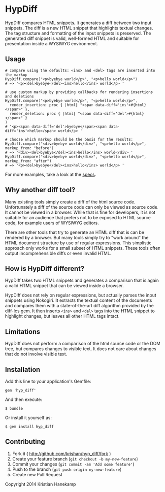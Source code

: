 # HypDiff

HypDiff compares HTML snippets. It generates a diff between two input snippets. The diff is a new HTML snippet that highlights textual changes. The tag structure and formatting of the input snippets is preserved. The generated diff snippet is valid, well-formed HTML and suitable for presentation inside a WYSIWYG environment.

## Usage

    # compare using the defaults: <ins> and <del> tags are inserted into the markup
    HypDiff.compare("<p>byebye world</p>", "<p>hello world</p>")
    # => '<p><del>byebye</del><ins>hello</ins> world</p> '

    # use custom markup by providing callbacks for rendering insertions and deletions
    HypDiff.compare("<p>byebye world</p>", "<p>hello world</p>",
      render_insertion: proc { |html| "<span data-diff='ins'>#{html}</span>" },
      render_deletion: proc { |html| "<span data-diff='del'>#{html}</span>" }
    )
    # '<p><span data-diff='del'>byebye</span><span data-diff='ins'>hello</span> world</p> '

    # choose which markup should be the basis for the results:
    HypDiff.compare("<div>byebye world</div>", "<p>hello world</p>", markup_from: "before")
    # => '<div><del>byebye</del><ins>hello</ins> world</div> '
    HypDiff.compare("<div>byebye world</div>", "<p>hello world</p>", markup_from: "after")
    # => '<p><del>byebye</del><ins>hello</ins> world</p> '

For more examples, take a look at the [specs](https://github.com/krishan/hyp_diff/blob/master/spec/hyp_diff_spec.rb).

## Why another diff tool?

Many existing tools simply create a diff of the html source code. Unfortunately a diff of the source code can only be viewed as source code. It cannot be viewed in a browser. While that is fine for developers, it is not suitable for an audience that prefers not to be exposed to HTML source code, for example users of WYSIWYG editors.

There are other tools that try to generate an HTML diff that is can be rendered by a browser. But many tools simply try to "work around" the HTML document structure by use of regular expressions. This simplistic approach only works for a small subset of HTML snippets. These tools often output incomprehensible diffs or even invalid HTML.

## How is HypDiff different?

HypDiff takes two HTML snippets and generates a comparison that is again a valid HTML snippet that can be viewed inside a browser.

HypDiff does not rely on regular expressions, but actually parses the input snippets using Nokogiri. It extracts the textual content of the documents and compares them with a state-of-the-art diff algorithm provided by the diff-lcs gem. It then inserts `<ins>` and `<del>` tags into the HTML snippet to highlight changes, but leaves all other HTML tags intact.

## Limitations

HypDiff does not perform a comparison of the html source code or the DOM tree, but compares changes to visible text. It does not care about changes that do not involve visible text.

## Installation

Add this line to your application's Gemfile:

    gem 'hyp_diff'

And then execute:

    $ bundle

Or install it yourself as:

    $ gem install hyp_diff

## Contributing

1. Fork it ( http://github.com/krishan/hyp_diff/fork )
2. Create your feature branch (`git checkout -b my-new-feature`)
3. Commit your changes (`git commit -am 'Add some feature'`)
4. Push to the branch (`git push origin my-new-feature`)
5. Create new Pull Request

Copyright 2014 Kristian Hanekamp
